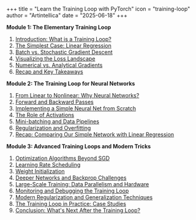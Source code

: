 +++
title = "Learn the Training Loop with PyTorch"
icon = "training-loop"
author = "Artintellica"
date = "2025-06-18"
+++

**Module 1: The Elementary Training Loop**

1. [Introduction: What is a Training Loop?](/blog/0096-training-loop-11.md)
2. [The Simplest Case: Linear Regression](/blog/0097-training-loop-12.md)
3. [Batch vs. Stochastic Gradient Descent](/blog/0098-training-loop-13.md)
4. [Visualizing the Loss Landscape](/blog/0099-training-loop-14.md)
5. [Numerical vs. Analytical Gradients](/blog/0100-training-loop-15.md)
6. [Recap and Key Takeaways](/blog/0101-training-loop-16.md)

**Module 2: The Training Loop for Neural Networks**

1. [From Linear to Nonlinear: Why Neural Networks?](/blog/0102-training-loop-21.md)
2. [Forward and Backward Passes](/blog/0103-training-loop-22.md)
3. [Implementing a Simple Neural Net from Scratch](/blog/0104-training-loop-23.md)
4. [The Role of Activations](/blog/0105-training-loop-24.md)
5. [Mini-batching and Data Pipelines](/blog/0106-training-loop-25.md)
6. [Regularization and Overfitting](/blog/0107-training-loop-26.md)
7. [Recap: Comparing Our Simple Network with Linear Regression](/blog/0108-training-loop-27.md)

**Module 3: Advanced Training Loops and Modern Tricks**

1. [Optimization Algorithms Beyond SGD](/blog/0109-training-loop-31.md)
2. [Learning Rate Scheduling](/blog/0110-training-loop-32.md)
3. [Weight Initialization](/blog/0111-training-loop-33.md)
4. [Deeper Networks and Backprop Challenges](/blog/0112-training-loop-34.md)
5. [Large-Scale Training: Data Parallelism and Hardware](/blog/0113-training-loop-35.md)
6. [Monitoring and Debugging the Training Loop](/blog/0114-training-loop-36.md)
7. [Modern Regularization and Generalization Techniques](/blog/0115-training-loop-37.md)
8. [The Training Loop in Practice: Case Studies](/blog/0116-training-loop-38.md)
9. [Conclusion: What's Next After the Training Loop?](/blog/0117-training-loop-39.md)

